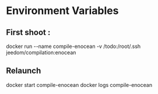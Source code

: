# Environment Variables

## First shoot : 

docker run --name compile-enocean -v /todo:/root/.ssh jeedom/compilation:enocean

## Relaunch 
docker start compile-enocean
docker logs compile-enocean
